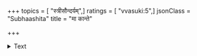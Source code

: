 +++
topics = [ "स्त्रीसौन्दर्यम्",]
ratings = [ "vvasuki:5",]
jsonClass = "Subhaashita"
title = "मा कान्ते"

+++

<details><summary>Text</summary>

मा कान्ते पक्षस्यान्ते पर्याकाशे देशे स्वाप्सीः  
कान्तं वक्त्रं वृत्तं पूर्णं चन्द्रं मत्त्वा रात्रौ चेत् ।  
क्षुत्क्षामः प्राटंश्चेतश्चेतोराहुः क्रूरः प्राद्यात्  
तस्माद्ध्वान्ते हर्म्म्यस्यान्ते शय्यैकान्ते कर्त्तव्या ॥
</details>
